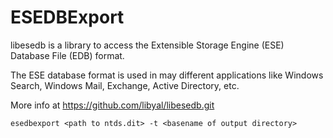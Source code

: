 # ESEDBExport

libesedb is a library to access the Extensible Storage Engine (ESE) Database File (EDB) format.

The ESE database format is used in may different applications like Windows Search, Windows Mail, Exchange, Active Directory, etc.

More info at https://github.com/libyal/libesedb.git

```
esedbexport <path to ntds.dit> -t <basename of output directory>
```